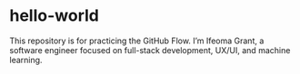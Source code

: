 # hello-world
This repository is for practicing the GitHub Flow.
I’m Ifeoma Grant, a software engineer focused on full-stack development, UX/UI, and machine learning.

